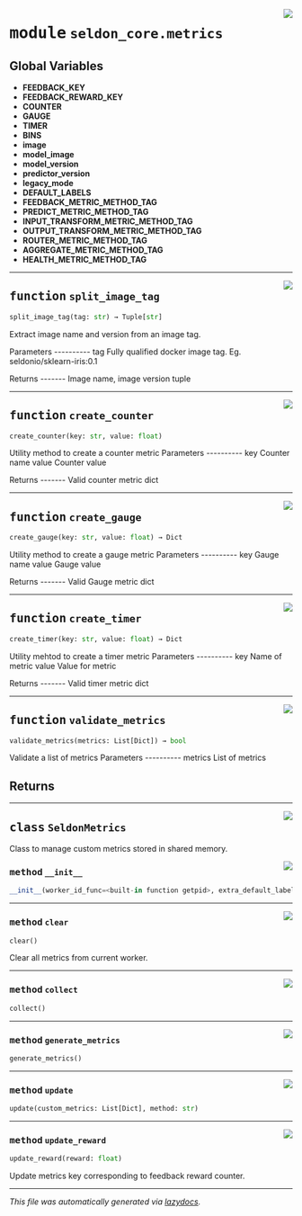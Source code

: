 <!-- markdownlint-disable -->

<a href="../seldon_core/metrics#L0"><img align="right" style="float:right;" src="https://img.shields.io/badge/-source-cccccc?style=flat-square"></a>

# <kbd>module</kbd> `seldon_core.metrics`




**Global Variables**
---------------
- **FEEDBACK_KEY**
- **FEEDBACK_REWARD_KEY**
- **COUNTER**
- **GAUGE**
- **TIMER**
- **BINS**
- **image**
- **model_image**
- **model_version**
- **predictor_version**
- **legacy_mode**
- **DEFAULT_LABELS**
- **FEEDBACK_METRIC_METHOD_TAG**
- **PREDICT_METRIC_METHOD_TAG**
- **INPUT_TRANSFORM_METRIC_METHOD_TAG**
- **OUTPUT_TRANSFORM_METRIC_METHOD_TAG**
- **ROUTER_METRIC_METHOD_TAG**
- **AGGREGATE_METRIC_METHOD_TAG**
- **HEALTH_METRIC_METHOD_TAG**

---

<a href="../seldon_core/metrics/split_image_tag#L37"><img align="right" style="float:right;" src="https://img.shields.io/badge/-source-cccccc?style=flat-square"></a>

## <kbd>function</kbd> `split_image_tag`

```python
split_image_tag(tag: str) → Tuple[str]
```

Extract image name and version from an image tag. 

Parameters 
---------- tag  Fully qualified docker image tag. Eg. seldonio/sklearn-iris:0.1 

Returns 
-------  Image name, image version tuple 


---

<a href="../seldon_core/metrics/create_counter#L233"><img align="right" style="float:right;" src="https://img.shields.io/badge/-source-cccccc?style=flat-square"></a>

## <kbd>function</kbd> `create_counter`

```python
create_counter(key: str, value: float)
```

Utility method to create a counter metric Parameters 
---------- key  Counter name value  Counter value 

Returns 
-------  Valid counter metric dict 


---

<a href="../seldon_core/metrics/create_gauge#L252"><img align="right" style="float:right;" src="https://img.shields.io/badge/-source-cccccc?style=flat-square"></a>

## <kbd>function</kbd> `create_gauge`

```python
create_gauge(key: str, value: float) → Dict
```

Utility method to create a gauge metric Parameters 
---------- key  Gauge name value  Gauge value 

Returns 
-------  Valid Gauge metric dict 


---

<a href="../seldon_core/metrics/create_timer#L271"><img align="right" style="float:right;" src="https://img.shields.io/badge/-source-cccccc?style=flat-square"></a>

## <kbd>function</kbd> `create_timer`

```python
create_timer(key: str, value: float) → Dict
```

Utility mehtod to create a timer metric Parameters 
---------- key  Name of metric value  Value for metric 

Returns 
-------  Valid timer metric dict 


---

<a href="../seldon_core/metrics/validate_metrics#L290"><img align="right" style="float:right;" src="https://img.shields.io/badge/-source-cccccc?style=flat-square"></a>

## <kbd>function</kbd> `validate_metrics`

```python
validate_metrics(metrics: List[Dict]) → bool
```

Validate a list of metrics Parameters 
---------- metrics  List of metrics 

Returns 
------- 


---

<a href="../seldon_core/metrics/SeldonMetrics#L84"><img align="right" style="float:right;" src="https://img.shields.io/badge/-source-cccccc?style=flat-square"></a>

## <kbd>class</kbd> `SeldonMetrics`
Class to manage custom metrics stored in shared memory. 

<a href="../seldon_core/metrics/__init__#L87"><img align="right" style="float:right;" src="https://img.shields.io/badge/-source-cccccc?style=flat-square"></a>

### <kbd>method</kbd> `__init__`

```python
__init__(worker_id_func=<built-in function getpid>, extra_default_labels={})
```








---

<a href="../seldon_core/metrics/clear#L182"><img align="right" style="float:right;" src="https://img.shields.io/badge/-source-cccccc?style=flat-square"></a>

### <kbd>method</kbd> `clear`

```python
clear()
```

Clear all metrics from current worker. 

---

<a href="../seldon_core/metrics/collect#L148"><img align="right" style="float:right;" src="https://img.shields.io/badge/-source-cccccc?style=flat-square"></a>

### <kbd>method</kbd> `collect`

```python
collect()
```





---

<a href="../seldon_core/metrics/generate_metrics#L174"><img align="right" style="float:right;" src="https://img.shields.io/badge/-source-cccccc?style=flat-square"></a>

### <kbd>method</kbd> `generate_metrics`

```python
generate_metrics()
```





---

<a href="../seldon_core/metrics/update#L111"><img align="right" style="float:right;" src="https://img.shields.io/badge/-source-cccccc?style=flat-square"></a>

### <kbd>method</kbd> `update`

```python
update(custom_metrics: List[Dict], method: str)
```





---

<a href="../seldon_core/metrics/update_reward#L98"><img align="right" style="float:right;" src="https://img.shields.io/badge/-source-cccccc?style=flat-square"></a>

### <kbd>method</kbd> `update_reward`

```python
update_reward(reward: float)
```

Update metrics key corresponding to feedback reward counter. 




---

_This file was automatically generated via [lazydocs](https://github.com/ml-tooling/lazydocs)._
